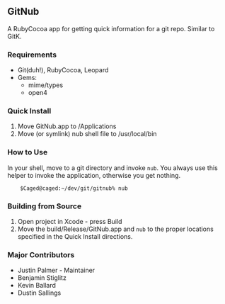 ## GitNub
A RubyCocoa app for getting quick information for a git repo.  Similar to GitK.
 
### Requirements
* Git(duh!), RubyCocoa, Leopard
* Gems:
  * mime/types
  * open4

### Quick Install
1. Move GitNub.app to /Applications
2. Move (or symlink) nub shell file to /usr/local/bin



### How to Use
In your shell, move to a git directory and invoke `nub`.  You always use this 
helper to invoke the application, otherwise you get nothing.

		$Caged@caged:~/dev/git/gitnub% nub

		
### Building from Source
1. Open project in Xcode - press Build
3. Move the build/Release/GitNub.app and `nub` to the proper locations 
   specified in the Quick Install directions.
   
### Major Contributors
* Justin Palmer - Maintainer
* Benjamin Stiglitz 
* Kevin Ballard
* Dustin Sallings
